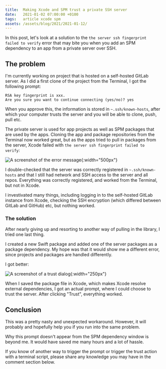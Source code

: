 ```yaml
---
title:  Making Xcode and SPM trust a private SSH server
date:   2021-01-02 07:00:00 +0100
tags:   article xcode spm
assets: /assets/blog/2021/2021-01-12/
---
```


In this post, let's look at a solution to the `the server ssh fingerprint failed to verify` error that may bite you when you add an SPM dependency to an app from a private server over SSH.


## The problem

I'm currently working on project that is hosted on a self-hosted GitLab server. As I did a first clone of the project from the Terminal, I got the following prompt:

```
RSA key fingerprint is xxx.
Are you sure you want to continue connecting (yes/no)? yes
```

When you approve this, the information is stored in `~.ssh/known-hosts`, after which your computer trusts the server and you will be able to clone, push, pull etc.

The private server is used for app projects as well as SPM packages that are used by the apps. Cloning the app and package repositories from the Terminal now worked great, but as the apps tried to pull in packages from the server, Xcode failed with `the server ssh fingerprint failed to verify`:

![A screenshot of the error message]({{page.assets}}error.png){:width="500px"}

I double-checked that the server was correctly registered in `~.ssh/known-hosts` and that I still had network and SSH access to the server and all repos. Everything was correctly registered, and worked from the Terminal, but not in Xcode.

I investivated many things, including logging in to the self-hosted GitLab instance from Xcode, checking the SSH encryption (which differed between GitLab and GitHub) etc, but nothing worked.


### The solution

After nearly giving up and resorting to another way of pulling in the library, I tried one last thing. 

I created a new Swift package and added one of the server packages as a package dependency. My hope was that it would show me a different error, since projects and packages are handled differently.

I got better:

![A screenshot of a trust dialog]({{page.assets}}trust.png){:width="250px"}

When I saved the package file in Xcode, which makes Xcode resolve external dependencies, I got an actual prompt, where I could choose to trust the server. After clicking "Trust", everything worked.


## Conclusion

This was a pretty nasty and unexpected workaround. However, it will probably and hopefully help you if you run into the same problem.

Why this prompt doesn't appear from the SPM dependency window is beyond me. It would have saved me many hours and a lot of hassle. 

If you know of another way to trigger the prompt or trigger the trust action with a terminal script, please share any knowledge you may have in the comment section below.